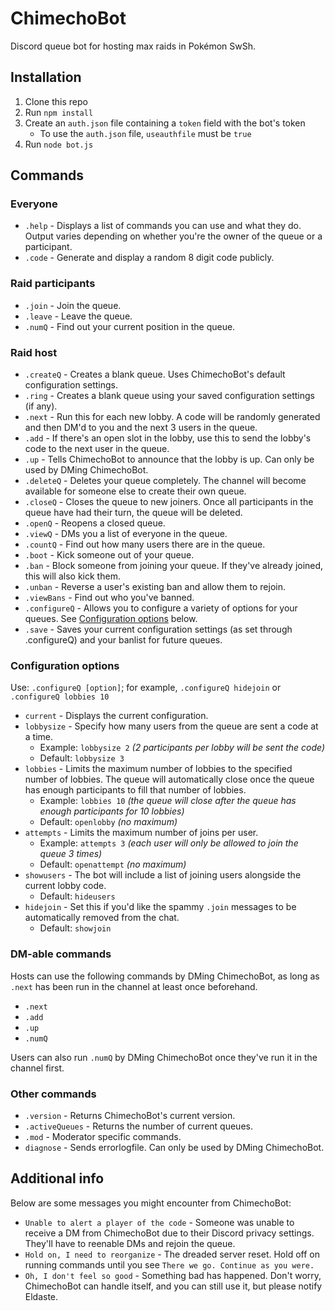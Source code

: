 ﻿# ChimechoBot

Discord queue bot for hosting max raids in Pokémon SwSh.

## Installation

1. Clone this repo
2. Run `npm install`
3. Create an `auth.json` file containing a `token` field with the bot's token
    - To use the `auth.json` file, `useauthfile` must be `true`
4. Run `node bot.js`


## Commands

### Everyone
- `.help` - Displays a list of commands you can use and what they do. Output varies depending on whether you're the owner of the queue or a participant.
- `.code` - Generate and display a random 8 digit code publicly.

### Raid participants
- `.join` - Join the queue.
- `.leave` - Leave the queue.
- `.numQ` - Find out your current position in the queue.

### Raid host
- `.createQ` - Creates a blank queue. Uses ChimechoBot's default configuration settings.
- `.ring` - Creates a blank queue using your saved configuration settings (if any).
- `.next` - Run this for each new lobby. A code will be randomly generated and then DM'd to you and the next 3 users in the queue.
- `.add` - If there's an open slot in the lobby, use this to send the lobby's code to the next user in the queue.
- `.up` - Tells ChimechoBot to announce that the lobby is up. Can only be used by DMing ChimechoBot.
- `.deleteQ` - Deletes your queue completely. The channel will become available for someone else to create their own queue.
- `.closeQ` - Closes the queue to new joiners. Once all participants in the queue have had their turn, the queue will be deleted.
- `.openQ` - Reopens a closed queue.
- `.viewQ` - DMs you a list of everyone in the queue.
- `.countQ` - Find out how many users there are in the queue. 
- `.boot` - Kick someone out of your queue.
- `.ban` - Block someone from joining your queue. If they've already joined, this will also kick them. 
- `.unban` - Reverse a user's existing ban and allow them to rejoin.
- `.viewBans` - Find out who you've banned.
- `.configureQ` - Allows you to configure a variety of options for your queues. See [Configuration options](#configuration-options) below.
- `.save` - Saves your current configuration settings (as set through .configureQ) and your banlist for future queues.

### Configuration options 

Use: `.configureQ [option]`; for example, `.configureQ hidejoin` or `.configureQ lobbies 10`

- `current` - Displays the current configuration.
- `lobbysize` - Specify how many users from the queue are sent a code at a time.
  - Example: `lobbysize 2` *(2 participants per lobby will be sent the code)*
  - Default: `lobbysize 3`
- `lobbies` - Limits the maximum number of lobbies to the specified number of lobbies. The queue will automatically close once the queue has enough participants to fill that number of lobbies.
  - Example: `lobbies 10` *(the queue will close after the queue has enough participants for 10 lobbies)*
  - Default: `openlobby` *(no maximum)*
- `attempts` - Limits the maximum number of joins per user. 
  - Example: `attempts 3` *(each user will only be allowed to join the queue 3 times)*
  - Default: `openattempt` *(no maximum)*
- `showusers` - The bot will include a list of joining users alongside the current lobby code.
  - Default: `hideusers`
- `hidejoin` - Set this if you'd like the spammy `.join` messages to be automatically removed from the chat.
  - Default: `showjoin`

### DM-able commands

Hosts can use the following commands by DMing ChimechoBot, as long as `.next` has been run in the channel at least once beforehand.

- `.next`
- `.add`
- `.up`
- `.numQ`

Users can also run `.numQ` by DMing ChimechoBot once they've run it in the channel first.

### Other commands
- `.version` - Returns ChimechoBot's current version.
- `.activeQueues` - Returns the number of current queues.
- `.mod` - Moderator specific commands.
- `diagnose` - Sends errorlogfile. Can only be used by DMing ChimechoBot.


## Additional info

Below are some messages you might encounter from ChimechoBot:

- `Unable to alert a player of the code` - Someone was unable to receive a DM from ChimechoBot due to their Discord privacy settings. They'll have to reenable DMs and rejoin the queue.
- `Hold on, I need to reorganize` - The dreaded server reset. Hold off on running commands until you see `There we go. Continue as you were.`
- `Oh, I don't feel so good` - Something bad has happened. Don't worry, ChimechoBot can handle itself, and you can still use it, but please notify Eldaste.
